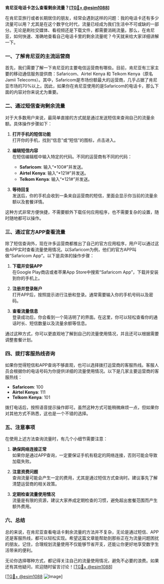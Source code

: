 **肯尼亚电话卡怎么查看剩余流量？[[TG💪+ @esim1088](https://t.me/s/esim1088)]**

在肯尼亚旅行或者长期居住的朋友，经常会遇到这样的问题：我的电话卡还有多少流量可以用？尤其是在这个数字化时代，流量已经成为我们生活中不可或缺的一部分。无论是刷社交媒体、看视频还是下载文件，都需要消耗流量。那么，在肯尼亚，如何快速、准确地查看自己电话卡里的剩余流量呢？今天就来给大家详细讲解一下。

### 一、了解肯尼亚的主流运营商

首先，我们需要了解一下肯尼亚的主要电信运营商有哪些。目前，肯尼亚有三家主要的移动通信服务提供商：Safaricom、Airtel Kenya 和 Telkom Kenya（原名Jamii Telecoms）。其中，Safaricom是市场份额最大的运营商，几乎占据了肯尼亚市场的70%以上。因此，如果你在肯尼亚使用的是Safaricom的电话卡，那么下面的内容对你来说尤为重要。

### 二、通过短信查询剩余流量

对于大多数用户来说，最简单直接的方式就是通过发送短信来查询自己的流量余额。具体操作步骤如下：

1. **打开手机的短信功能**  
   打开你的手机，找到“信息”或“短信”的图标，点击进入。

2. **编辑短信内容**  
   在短信编辑框中输入特定的代码。不同的运营商有不同的代码：
   - **Safaricom**: 输入“*100#”并发送。
   - **Airtel Kenya**: 输入“*121#”并发送。
   - **Telkom Kenya**: 输入“*121#”并发送。

3. **等待回复**  
   发送后，你的手机会收到一条来自运营商的短信，里面会显示你当前的流量余额以及套餐详情。

这种方式非常方便快捷，不需要额外下载任何应用程序，也不需要复杂的设置，随时随地都可以操作。

### 三、通过官方APP查看流量

除了短信查询外，现在许多运营商都推出了自己的官方应用程序，用户可以通过这些APP实时查看流量使用情况。以Safaricom为例，他们的官方APP叫做“Safaricom App”。以下是具体的操作步骤：

1. **下载并安装APP**  
   在Google Play商店或者苹果App Store中搜索“Safaricom App”，下载并安装到你的手机上。

2. **注册并登录账户**  
   打开APP后，按照提示进行注册和登录。通常需要输入你的手机号码以及密码。

3. **查看流量信息**  
   登录成功后，你会看到一个简洁明了的界面。在这里，你可以轻松查看你的通话时长、短信数量以及流量余额等信息。

通过这种方式，你可以更直观地了解到自己的流量使用情况，并且还可以根据需要调整套餐计划。

### 四、拨打客服热线咨询

如果你觉得短信和APP查询不够直观，也可以选择拨打运营商的客服热线。客服人员会根据你的电话号码为你提供详细的流量使用情况。以下是几家主要运营商的客服热线：

- **Safaricom**: 100
- **Airtel Kenya**: 111
- **Telkom Kenya**: 101

拨打电话后，按照语音提示操作即可。虽然这种方式可能稍微麻烦一点，但如果你对其他方式不熟悉，这也是一个不错的选择。

### 五、注意事项

在使用上述方法查询流量时，有几个小细节需要注意：

1. **确保网络连接正常**  
   如果你是通过APP查询，一定要保证手机有稳定的网络连接，否则可能会导致加载失败。

2. **注意资费问题**  
   查询流量可能会产生一定的费用，尤其是通过短信方式查询时。建议事先了解清楚运营商的相关政策。

3. **定期检查流量使用情况**  
   流量是有限的资源，建议大家养成定期检查的习惯，避免超出套餐范围而产生额外费用。

### 六、总结

总的来说，在肯尼亚查看电话卡剩余流量的方法并不复杂，无论是通过短信、APP还是客服热线，都可以轻松实现。希望这篇文章能帮助到那些正在为流量问题困扰的朋友。记住，合理规划流量使用不仅能够节省开支，还能让你更好地享受数字生活带来的便利。

无论你选择哪种方式，都记得关注自己的流量使用情况，避免不必要的浪费。如果还有其他疑问，欢迎随时留言讨论！[[TG💪+ @esim1088](https://t.me/s/esim1088)]

[[TG💪+ @esim1088](https://t.me/s/esim1088) ![Image](https://i.postimg.cc/4NQfJmqS/Snipaste-2025-05-13-00-14-12.png)]